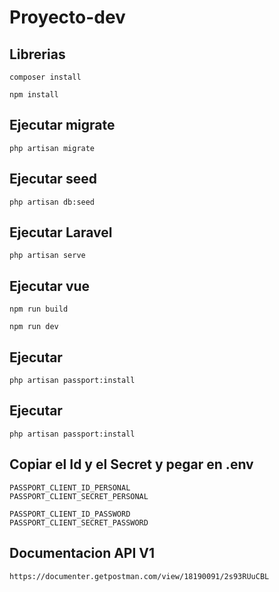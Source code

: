 # Proyecto-dev

## Librerias
```composer install```

```npm install```

## Ejecutar migrate

```php artisan migrate```

## Ejecutar seed

```php artisan db:seed```

## Ejecutar Laravel

```php artisan serve```

## Ejecutar vue

```npm run build```

```npm run dev```

## Ejecutar
``` php artisan passport:install ```

## Ejecutar
``` php artisan passport:install ```

## Copiar el Id y el Secret y pegar en .env

```
PASSPORT_CLIENT_ID_PERSONAL
PASSPORT_CLIENT_SECRET_PERSONAL

PASSPORT_CLIENT_ID_PASSWORD
PASSPORT_CLIENT_SECRET_PASSWORD
```

## Documentacion API V1
```
https://documenter.getpostman.com/view/18190091/2s93RUuCBL
```

